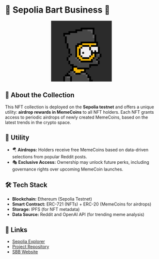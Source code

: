 # 🚀 Sepolia Bart Business 🚀

<p align="center">
	<img src="/static/images/3.png" alt="Bart #0003" width="200"/>
</p>

## 🎨 About the Collection
This NFT collection is deployed on the **Sepolia testnet** and offers a unique utility: **airdrop rewards in MemeCoins** to all NFT holders. Each NFT grants access to periodic airdrops of newly created MemeCoins, based on the latest trends in the crypto space.

## 🎯 Utility
- 🪂 **Airdrops:** Holders receive free MemeCoins based on data-driven selections from popular Reddit posts.
- 🎭 **Exclusive Access:** Ownership may unlock future perks, including governance rights over upcoming MemeCoin launches.

## 🛠️ Tech Stack
- **Blockchain:** Ethereum (Sepolia Testnet)
- **Smart Contract:** ERC-721 (NFTs) + ERC-20 (MemeCoins for airdrops)
- **Storage:** IPFS (for NFT metadata)
- **Data Source:** Reddit and OpenAI API (for trending meme analysis)

## 🔗 Links
- [Sepolia Explorer](https://testnets.opensea.io/collection/sepolia-bart-business)
- [Project Repository](https://github.com/maybenicko/PolimiProjectFinal)
- [SBB Website](https://sepoliabartbusiness.xyz/)

